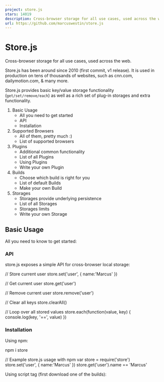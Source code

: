 ```yaml
---
project: store.js
stars: 14019
description: Cross-browser storage for all use cases, used across the web.
url: https://github.com/marcuswestin/store.js
---
```


Store.js
========

Cross-browser storage for all use cases, used across the web.

Store.js has been around since 2010 (first commit, v1 release). It is used in production on tens of thousands of websites, such as cnn.com, dailymotion.com, & many more.

Store.js provides basic key/value storage functionality (`get/set/remove/each`) as well as a rich set of plug-in storages and extra functionality.

1.  Basic Usage
    -   All you need to get started
    -   API
    -   Installation
2.  Supported Browsers
    -   All of them, pretty much :)
    -   List of supported browsers
3.  Plugins
    -   Additional common functionality
    -   List of all Plugins
    -   Using Plugins
    -   Write your own Plugin
4.  Builds
    -   Choose which build is right for you
    -   List of default Builds
    -   Make your own Build
5.  Storages
    -   Storages provide underlying persistence
    -   List of all Storages
    -   Storages limits
    -   Write your own Storage

Basic Usage
-----------

All you need to know to get started:

### API

store.js exposes a simple API for cross-browser local storage:

// Store current user
store.set('user', { name:'Marcus' })

// Get current user
store.get('user')

// Remove current user
store.remove('user')

// Clear all keys
store.clearAll()

// Loop over all stored values
store.each(function(value, key) {
	console.log(key, '==', value)
})

### Installation

Using npm:

npm i store

// Example store.js usage with npm
var store \= require('store')
store.set('user', { name:'Marcus' })
store.get('user').name \== 'Marcus'

Using script tag (first download one of the builds):

<!-- Example store.js usage with script tag -->
<script src\="path/to/my/store.legacy.min.js"\></script\>
<script\>
store.set('user', { name:'Marcus' })
store.get('user').name \== 'Marcus'
</script\>

Supported Browsers
------------------

All of them, pretty much :)

To support all browsers (including IE 6, IE 7, Firefox 4, etc.), use `require('store')` (alias for `require('store/dist/store.legacy')`) or store.legacy.min.js.

To save some kilobytes but still support all modern browsers, use `require('store/dist/store.modern')` or store.modern.min.js instead.

### List of supported browsers

-   Tested on IE6+
-   Tested on iOS 8+
-   Tested on Android 4+
-   Tested on Firefox 4+
-   Tested on Chrome 27+
-   Tested on Safari 5+
-   Tested on Opera 11+
-   Tested on Node (with https://github.com/coolaj86/node-localStorage)

Plugins
-------

Plugins provide additional common functionality that some users might need:

### List of all Plugins

-   all.js: All the plugins in one handy place.
-   defaults.js: Declare default values. Example usage
-   dump.js: Dump all stored values. Example usage
-   events.js: Get notified when stored values change. Example usage
-   expire.js: Expire stored values at a given time. Example usage
-   observe.js: Observe stored values and their changes. Example usage
-   operations.js: Useful operations like push, shift & assign. Example usage
-   update.js: Update a stored object, or create it if null. Example usage
-   v1-backcompat.js: Full backwards compatibility with store.js v1. Example usage

### Using Plugins

With npm:

// Example plugin usage:
var expirePlugin \= require('store/plugins/expire')
store.addPlugin(expirePlugin)

If you're using script tags, you can either use store.everything.min.js (which has all plugins built-in), or clone this repo to add or modify a build and run `make build`.

### Write your own plugin

A store.js plugin is a function that returns an object that gets added to the store. If any of the plugin functions overrides existing functions, the plugin function can still call the original function using the first argument (super\_fn).

// Example plugin that stores a version history of every value
var versionHistoryPlugin \= function() {
	var historyStore \= this.namespace('history')
	return {
		set: function(super\_fn, key, value) {
			var history \= historyStore.get(key) || \[\]
			history.push(value)
			historyStore.set(key, history)
			return super\_fn()
		},
		getHistory: function(key) {
			return historyStore.get(key)
		}
	}
}
store.addPlugin(versionHistoryPlugin)
store.set('foo', 'bar 1')
store.set('foo', 'bar 2')
store.getHistory('foo') \== \['bar 1', 'bar 2'\]

Let me know if you need more info on writing plugins. For the moment I recommend taking a look at the current plugins. Good example plugins are plugins/defaults, plugins/expire and plugins/events.

Builds
------

Choose which build is right for you!

### List of default builds

-   store.everything.min.js: All the plugins, all the storages. Source
-   store.legacy.min.js: Full support for all tested browsers. Add plugins separately. Source
-   store.modern.min.js: Full support for all modern browsers. Add plugins separately. Source
-   store.v1-backcompat.min.js: Full backwards compatibility with store.js v1. Source

### Make your own Build

If you're using npm you can create your own build:

// Example custom build usage:
var engine \= require('store/src/store-engine')
var storages \= \[
	require('store/storages/localStorage'),
	require('store/storages/cookieStorage')
\]
var plugins \= \[
	require('store/plugins/defaults'),
	require('store/plugins/expire')
\]
var store \= engine.createStore(storages, plugins)
store.set('foo', 'bar', new Date().getTime() + 3000) // Using expire plugin to expire in 3 seconds

Storages
--------

Store.js will pick the best available storage, and automatically falls back to the first available storage that works:

### List of all Storages

-   all.js All the storages in one handy place.
-   localStorage.js Store values in localStorage. Great for all modern browsers.
-   sessionStorage.js Store values in sessionStorage.
-   cookieStorage.js Store values in cookies. Useful for Safari Private mode.
-   memoryStorage.js Store values in memory. Great fallback to ensure store functionality at all times.
-   oldFF-globalStorage.js Store values in globalStorage. Only useful for legacy Firefox 3+.
-   oldIE-userDataStorage.js Store values in userData. Only useful for legacy IE 6+.

### Storages limits

Each storage has different limits, restrictions and overflow behavior on different browser. For example, Android has has a 4.57M localStorage limit in 4.0, a 2.49M limit in 4.1, and a 4.98M limit in 4.2... Yeah.

To simplify things we provide these recommendations to ensure cross browser behavior:

Storage

Targets

Recommendations

More info

all

All browsers

Store < 1 million characters

(Except Safari Private mode)

all

All & Private mode

Store < 32 thousand characters

(Including Safari Private mode)

localStorage

Modern browsers

Max 2mb (~1M chars)

limits, android

sessionStorage

Modern browsers

Max 5mb (~2M chars)

limits

cookieStorage

Safari Private mode

Max 4kb (~2K chars)

limits

userDataStorage

IE5, IE6 & IE7

Max 64kb (~32K chars)

limits

globalStorage

Firefox 2-5

Max 5mb (~2M chars)

limits

memoryStorage

All browsers, fallback

Does not persist across pages!

### Write your own Storage

Chances are you won't ever need another storage. But if you do...

See storages/ for examples. Two good examples are memoryStorage and localStorage.

Basically, you just need an object that looks like this:

// Example custom storage
var storage \= {
	name: 'myStorage',
	read: function(key) { ... },
	write: function(key, value) { ... },
	each: function(fn) { ... },
	remove: function(key) { ... },
	clearAll: function() { ... }
}
var store \= require('store').createStore(storage)
